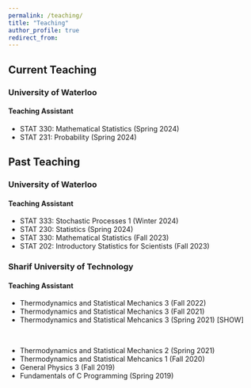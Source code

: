 ```yaml
---
permalink: /teaching/
title: "Teaching"
author_profile: true
redirect_from: 
---
```

## Current Teaching
### University of Waterloo
#### Teaching Assistant
  * STAT 330: Mathematical Statistics (Spring 2024)
  * STAT 231: Probability (Spring 2024)

## Past Teaching
### University of Waterloo
#### Teaching Assistant
  * STAT 333: Stochastic Processes 1 (Winter 2024)
  * STAT 230: Statistics (Spring 2024)
  * STAT 330: Mathematical Statistics (Fall 2023)
  * STAT 202: Introductory Statistics for Scientists (Fall 2023)
### Sharif University of Technology 
#### Teaching Assistant
  * Thermodynamics and Statistical Mechanics 3 (Fall 2022)
  * Thermodynamics and Statistical Mechanics 3 (Fall 2021)
  * Thermodynamics and Statistical Mehcanics 3 (Spring 2021) <a class="toggle" onclick="showToggle(this,'MAT136_2019S')">[SHOW]</a>
  <ul id="MAT136_2019S" style="display:none;">
                       
| Problem Set No. |  File |   Topics |
| -----------   | -------   | ----------   |  
| Set 1   | [PDF](/files/SM3-1.pdf)   | Classical Thermodynamics: Entropy of Mixing, Photon Gas Carnot Cycle, Maximum Entropy Principle; Ensemble Theory: Classical Harmonic Oscillator, Quantum Harmonic Oscillator, Curie Susceptibility, Equipartition, Helmholtz Extensiveness. |
| Set 2  | [PDF](/files/SM3-2.pdf)   | Density Operator: The Schmidt Decomposition, Thermal Radiation, Equivalence of Entropies, Spin 1/2 Particle |
| Set 3  | [PDF](/files/SM3-3.pdf)   | Stochastic Processes: Rabbit Evolution, Knight’s Tour, Colored Balls, Transition Matrix, Random Walk, Birth and Death Processes, LGKS Equation |
| Set 4  | [PDF](/files/SM3-4.pdf)   | Stochastic Processes: Fokker-Planck Equation, Random Walk and Diffusion Equation, Kramers-Moyal Equation, Backward Kramers-Moyal Equation, Pawula Theorem; Kinetic Theory: One-Dimensional Gas, Evolution of Entropy, Vlasov Equation, Two-Component Plasma |
| Set 5  | [PDF](/files/SM3-5.pdf)   | Stochastic Processes: Generalized Langevin Equation; The Partition Function: Boltzmann Distribution, Ideal Bose Gas, The Lee-Yang Theorem in Electrostatics, Grand Partition Function |
 </ul><br>
 
  * Thermodynamics and Statistical Mechanics 2 (Spring 2021)
  * Thermodynamics and Statistical Mehcanics 1 (Fall 2020)
  * General Physics 3 (Fall 2019)
  * Fundamentals of C Programming (Spring 2019)
